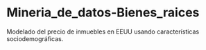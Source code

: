 # Mineria_de_datos-Bienes_raices
Modelado del precio de inmuebles en EEUU usando características sociodemográficas.
